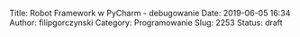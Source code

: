 Title: Robot Framework w PyCharm - debugowanie
Date: 2019-06-05 16:34
Author: filipgorczynski
Category: Programowanie
Slug: 2253
Status: draft


